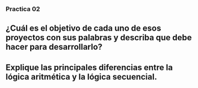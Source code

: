 ### Practica 02

## ¿Cuál es el objetivo de cada uno de esos proyectos con sus palabras y describa que debe hacer para desarrollarlo?

## Explique las principales diferencias entre la lógica aritmética y la lógica secuencial.
